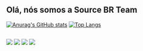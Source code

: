 ## Olá, nós somos a Source BR Team

[![Anurag's GitHub stats](https://github-readme-stats.vercel.app/api?username=sr-dazai&show_icons=true&theme=github_dark )](https://github.com/sr-dazai/github-readme-stats)
[![Top Langs](https://github-readme-stats.vercel.app/api/top-langs/?username=sr-dazai&layout=compact&theme=github_dark )](https://github.com/sr-dazai/github-readme-stats)

##

<div>
   <a href="https://www.youtube.com/@sr_dazai" target="_blank"><img src="https://img.shields.io/badge/YouTube-FF0000?style=for-the-badge&logo=youtube&logoColor=white" target="_blank"></a>
  <a href="https://instagram.com/kenned_candido" target="_blank"><img src="https://img.shields.io/badge/-Instagram-%23E4405F?style=for-the-badge&logo=instagram&logoColor=white" target="_blank"></a>
 <a href="https://discord.gg/tVNv6SNZZT" target="_blank"><img src="https://img.shields.io/badge/Discord-7289DA?style=for-the-badge&logo=discord&logoColor=white" target="_blank"></a> 
  <a href="https://www.linkedin.com/in/kenned-candido" target="_blank"><img src="https://img.shields.io/badge/-LinkedIn-%230077B5?style=for-the-badge&logo=linkedin&logoColor=white" target="_blank"></a>
</div>
